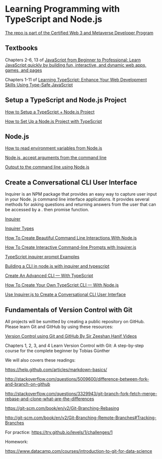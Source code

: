# Learning Programming with TypeScript and Node.js

[The repo is part of the Certified Web 3 and Metaverse Developer Program](https://www.panaverse.co/)

## Textbooks

Chapters 2-6, 13 of [JavaScript from Beginner to Professional: Learn JavaScript quickly by building fun, interactive, and dynamic web apps, games, and pages](https://www.amazon.com/JavaScript-Beginner-Professional-building-interactive/dp/1800562527/ref=sr_1_4)

Chapters 1-11 of [Learning TypeScript: Enhance Your Web Development Skills Using Type-Safe JavaScript](https://www.amazon.com/Learning-TypeScript-Development-Type-Safe-JavaScript/dp/1098110331/ref=sr_1_1)

## Setup a TypeScript and Node.js Project

[How to Setup a TypeScript + Node.js Project](https://khalilstemmler.com/blogs/typescript/node-starter-project/)

[How to Set Up a Node.js Project with TypeScript](https://blog.appsignal.com/2022/01/19/how-to-set-up-a-nodejs-project-with-typescript.html)

## Node.js 

[How to read environment variables from Node.js](https://nodejs.dev/en/learn/how-to-read-environment-variables-from-nodejs/)

[Node.js, accept arguments from the command line](https://nodejs.dev/en/learn/nodejs-accept-arguments-from-the-command-line/)

[Output to the command line using Node.js](https://nodejs.dev/en/learn/output-to-the-command-line-using-nodejs/)

## Create a Conversational CLI User Interface

Inquirer is an NPM package that provides an easy way to capture user input in your Node. js command line interface applications. It provides several methods for asking questions and returning answers from the user that can be accessed by a . then promise function.

[Inquirer](https://www.npmjs.com/package/inquirer)

[Inquirer Types](https://www.npmjs.com/package/@types/inquirer)

[How To Create Beautiful Command Line Interactions With Node.js](https://betterprogramming.pub/how-to-create-beautiful-command-line-interactions-with-node-js-2fcdfbbac62c)

[How To Create Interactive Command-line Prompts with Inquirer.js](https://www.digitalocean.com/community/tutorials/nodejs-interactive-command-line-prompts)

[TypeScript inquirer prompt Examples](https://typescript.hotexamples.com/examples/inquirer/-/prompt/typescript-prompt-function-examples.html)

[Building a CLI in node.js with inquirer and typescript](https://www.youtube.com/watch?v=pftXgIenGHU)

[Create An Advanced CLI — With TypeScript](https://levelup.gitconnected.com/create-your-own-advanced-cli-with-typescript-5868ae3df397)

[How To Create Your Own TypeScript CLI — With Node.js](https://itnext.io/how-to-create-your-own-typescript-cli-with-node-js-1faf7095ef89)

[Use Inquirer.js to Create a Conversational CLI User Interface](https://pakstech.com/blog/inquirer-js/)

## Fundamentals of Version Control with Git 

All projects will be sumitted by creating a public repository on GitHub. Please learn Git and GitHub by using these resources:

[Version Control using Git and GitHub By Sir Zeeshan Hanif Videos](https://www.youtube.com/playlist?list=PL4lZMpZtayiGkfhq9AbFTSd4GbX25C_0L)

Chapters 1, 2, 3, and 4 Learn Version Control with Git: A step-by-step course for the complete beginner by Tobias Günther 

We will also covers these readings:

https://help.github.com/articles/markdown-basics/ 

http://stackoverflow.com/questions/5009600/difference-between-fork-and-branch-on-github 

http://stackoverflow.com/questions/3329943/git-branch-fork-fetch-merge-rebase-and-clone-what-are-the-differences 

https://git-scm.com/book/en/v2/Git-Branching-Rebasing 

http://git-scm.com/book/en/v2/Git-Branching-Remote-Branches#Tracking-Branches 

For practice: https://try.github.io/levels/1/challenges/1 

Homework:

https://www.datacamp.com/courses/introduction-to-git-for-data-science  





